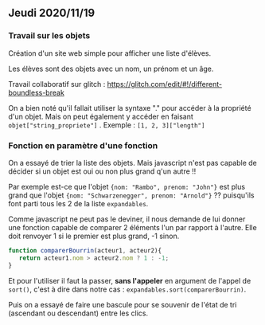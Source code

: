 ## Jeudi 2020/11/19

### Travail sur les objets

Création d'un site web simple pour afficher une liste d'élèves.

Les élèves sont des objets avec un nom, un prénom et un âge.

Travail collaboratif sur glitch : https://glitch.com/edit/#!/different-boundless-break

On a bien noté qu'il fallait utiliser la syntaxe "." pour accéder à la propriété d'un objet. 
Mais on peut également y accéder en faisant `objet["string_propriete"]` . 
Exemple : `[1, 2, 3]["length"]` 

### Fonction en paramètre d'une fonction

On a essayé de trier la liste des objets. Mais javascript n'est pas capable de décider si un objet est oui ou non plus grand q'un autre !!

Par exemple est-ce que l'objet `{nom: "Rambo", prenom: "John"}` est plus grand que l'objet `{nom: "Schwarzenegger", prenom: "Arnold"}` ?? puisqu'ils font parti tous les 2 de la liste `expandables`.

Comme javascript ne peut pas le deviner, il nous demande de lui donner une fonction capable de comparer 2 éléments l'un par rapport à l'autre. Elle doit renvoyer 1 si le premier est plus grand, -1 sinon.

```javascript
function comparerBourrin(acteur1, acteur2){
   return acteur1.nom > acteur2.nom ? 1 : -1;
}
```

Et pour l'utiliser il faut la passer, **sans l'appeler** en argument de l'appel de `sort()`, c'est à dire dans notre cas : `expandables.sort(comparerBourrin)`.

Puis on a essayé de faire une bascule pour se souvenir de l'état de tri (ascendant ou descendant) entre les clics.

